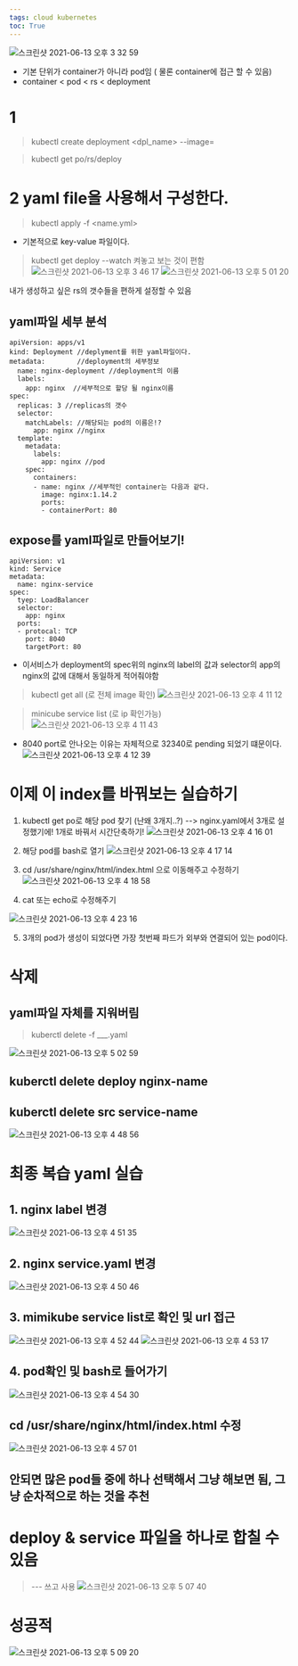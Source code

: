 ```yaml
---
tags: cloud kubernetes 
toc: True
---
```

![스크린샷 2021-06-13 오후 3 32 59](https://user-images.githubusercontent.com/67637935/121797657-a27b9e00-cc5c-11eb-9601-ecd03f0b6502.png)

* 기본 단위가 container가 아니라 pod임 ( 물론 container에 접근 할 수 있음)
* container < pod < rs < deployment

# 1 
> kubectl create deployment <dpl_name> --image=

> kubectl get po/rs/deploy

# 2 yaml file을 사용해서 구성한다.
> kubectl apply -f <name.yml>

* 기본적으로 key-value 파일이다. 

> kubectl get deploy --watch 켜놓고 보는 것이 편함
![스크린샷 2021-06-13 오후 3 46 17](https://user-images.githubusercontent.com/67637935/121797970-80831b00-cc5e-11eb-8b22-1b1d81b77c45.png)
![스크린샷 2021-06-13 오후 5 01 20](https://user-images.githubusercontent.com/67637935/121799786-fd1af700-cc68-11eb-94a2-d4a212e7c787.png)

내가 생성하고 싶은 rs의 갯수들을 편하게 설정할 수 있음

## yaml파일 세부 분석
```
apiVersion: apps/v1
kind: Deployment //deplyment를 위한 yaml파일이다.
metadata:        //deployment의 세부정보
  name: nginx-deployment //deployment의 이름
  labels:
    app: nginx  //세부적으로 할당 될 nginx이름
spec:
  replicas: 3 //replicas의 갯수
  selector:
    matchLabels: //해당되는 pod의 이름은!?
      app: nginx //nginx
  template:
    metadata:
      labels:
        app: nginx //pod
    spec:
      containers:
      - name: nginx //세부적인 container는 다음과 같다.
        image: nginx:1.14.2
        ports:
        - containerPort: 80 
```


## expose를 yaml파일로 만들어보기!
```
apiVersion: v1
kind: Service
metadata:
  name: nginx-service
spec:
  tyep: LoadBalancer
  selector:
    app: nginx
  ports:
  - protocal: TCP
    port: 8040
    targetPort: 80
```
* 이서비스가 deployment의 spec위의 nginx의 label의 값과 selector의 app의 nginx의 값에 대해서 동일하게 적어줘야함
> kubectl get all (로 전체 image 확인)
![스크린샷 2021-06-13 오후 4 11 12](https://user-images.githubusercontent.com/67637935/121798543-fb016a00-cc61-11eb-9bc5-adc8ccefb7a6.png)



> minicube service list (로 ip 확인가능)
![스크린샷 2021-06-13 오후 4 11 43](https://user-images.githubusercontent.com/67637935/121798559-0d7ba380-cc62-11eb-80ca-f8d080fd0162.png)

* 8040 port로 안나오는 이유는 자체적으로 32340로 pending 되었기 떄문이다.
![스크린샷 2021-06-13 오후 4 12 39](https://user-images.githubusercontent.com/67637935/121798592-2f752600-cc62-11eb-8c4c-0102889d8169.png)

# 이제 이 index를 바꿔보는 실습하기
1. kubectl get po로 해당 pod 찾기 (난왜 3개지..?) --> nginx.yaml에서 3개로 설정했기에! 1개로 바꿔서 시간단축하기!
![스크린샷 2021-06-13 오후 4 16 01](https://user-images.githubusercontent.com/67637935/121798677-a7435080-cc62-11eb-871f-71879fe997ff.png)

2. 해당 pod를 bash로 열기
![스크린샷 2021-06-13 오후 4 17 14](https://user-images.githubusercontent.com/67637935/121798716-d35ed180-cc62-11eb-8cb2-a712b5e5b768.png)

3. cd /usr/share/nginx/html/index.html 으로 이동해주고 수정하기
![스크린샷 2021-06-13 오후 4 18 58](https://user-images.githubusercontent.com/67637935/121798757-10c35f00-cc63-11eb-88cb-a1c38175088a.png)

4. cat 또는 echo로 수정해주기

![스크린샷 2021-06-13 오후 4 23 16](https://user-images.githubusercontent.com/67637935/121798861-aa8b0c00-cc63-11eb-8e13-c1647f8d0b2d.png)

5. 3개의 pod가 생성이 되었다면 가장 첫번째 파드가 외부와 연결되어 있는 pod이다.

# 삭제 
## yaml파일 자체를 지워버림
> kuberctl delete -f ___.yaml  

![스크린샷 2021-06-13 오후 5 02 59](https://user-images.githubusercontent.com/67637935/121799827-394e5780-cc69-11eb-9897-74efe05312e5.png)

## kuberctl delete deploy nginx-name
## kuberctl delete src service-name
![스크린샷 2021-06-13 오후 4 48 56](https://user-images.githubusercontent.com/67637935/121799465-41a59300-cc67-11eb-9f79-6eb19e85d250.png)


# 최종 복습 yaml 실습
## 1. nginx label 변경
![스크린샷 2021-06-13 오후 4 51 35](https://user-images.githubusercontent.com/67637935/121799525-9f39df80-cc67-11eb-9648-3c21d274f072.png)

## 2. nginx service.yaml 변경
![스크린샷 2021-06-13 오후 4 50 46](https://user-images.githubusercontent.com/67637935/121799516-93e6b400-cc67-11eb-92ce-32e754b06392.png)

## 3. mimikube service list로 확인 및 url 접근 
![스크린샷 2021-06-13 오후 4 52 44](https://user-images.githubusercontent.com/67637935/121799556-c8f30680-cc67-11eb-9fb8-38bc5193a73d.png)
![스크린샷 2021-06-13 오후 4 53 17](https://user-images.githubusercontent.com/67637935/121799576-dc05d680-cc67-11eb-9a4b-df58aebe17f6.png)

## 4. pod확인 및 bash로 들어가기
![스크린샷 2021-06-13 오후 4 54 30](https://user-images.githubusercontent.com/67637935/121799605-0788c100-cc68-11eb-98bb-9a71a5560107.png)

## cd /usr/share/nginx/html/index.html 수정
![스크린샷 2021-06-13 오후 4 57 01](https://user-images.githubusercontent.com/67637935/121799675-61898680-cc68-11eb-8c4c-3cedb971209c.png)

## 안되면 많은 pod들 중에 하나 선택해서 그냥 해보면 됨, 그냥 순차적으로 하는 것을 추천

# deploy & service 파일을 하나로 합칠 수 있음
> --- 쓰고 사용
![스크린샷 2021-06-13 오후 5 07 40](https://user-images.githubusercontent.com/67637935/121799905-df01c680-cc69-11eb-808c-9bad69d5b1d7.png)
# 성공적
![스크린샷 2021-06-13 오후 5 09 20](https://user-images.githubusercontent.com/67637935/121799949-18d2cd00-cc6a-11eb-905a-6b4a1f6dfbfe.png)

